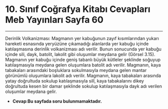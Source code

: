 # 10. Sınıf Coğrafya Kitabı Cevapları Meb Yayınları Sayfa 60

---

Derinlik Volkanizması: Magmanın yer kabuğunun zayıf kısımlarından yukarı hareketi esnasında yeryüzüne çıkamadığı alanlarda yer kabuğu içinde katılaşmasına derinlik volkanizması adı verilir. Bunun sonucunda yer kabuğu içinde sili, dayk, batolit, lakolit gibi oluşumlar meydana gelir (Görsel 3.15). Magmanın yer kabuğu içinde geniş tabanlı büyük kütleler şeklinde soğuyup katılaşmasıyla meydana gelen oluşumlara batolit adı verilir. Magmanın, kaya tabakaları arasındaki boşluklara sokulmasıyla meydana gelen mantar görünümlü oluşumlara lakolit adı verilir. Magmanın, kaya tabakaları arasında yatay doğrultuda sokulup katılaşmasıyla sill, kaya tabakalarını dikey doğrultuda kesen bir damar şeklinde sokulup katılaşmasıyla dayk adı verilen oluşumlar meydana gelir.

-   **Cevap**:**Bu sayfada soru bulunmamaktadır.**